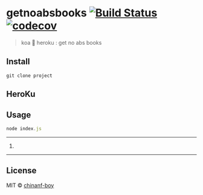 # getnoabsbooks [![Build Status](https://travis-ci.org/chinanf-boy/getnoabsbooks.svg?branch=master)](https://travis-ci.org/chinanf-boy/getnoabsbooks) [![codecov](https://codecov.io/gh/chinanf-boy/getnoabsbooks/badge.svg?branch=master)](https://codecov.io/gh/chinanf-boy/getnoabsbooks?branch=master)

> koa 👋 heroku : get no abs books

## Install

```
git clone project
```

## HeroKu

## Usage

```js
node index.js
```

---

1.

---

## License

MIT © [chinanf-boy](http://llever.com)
